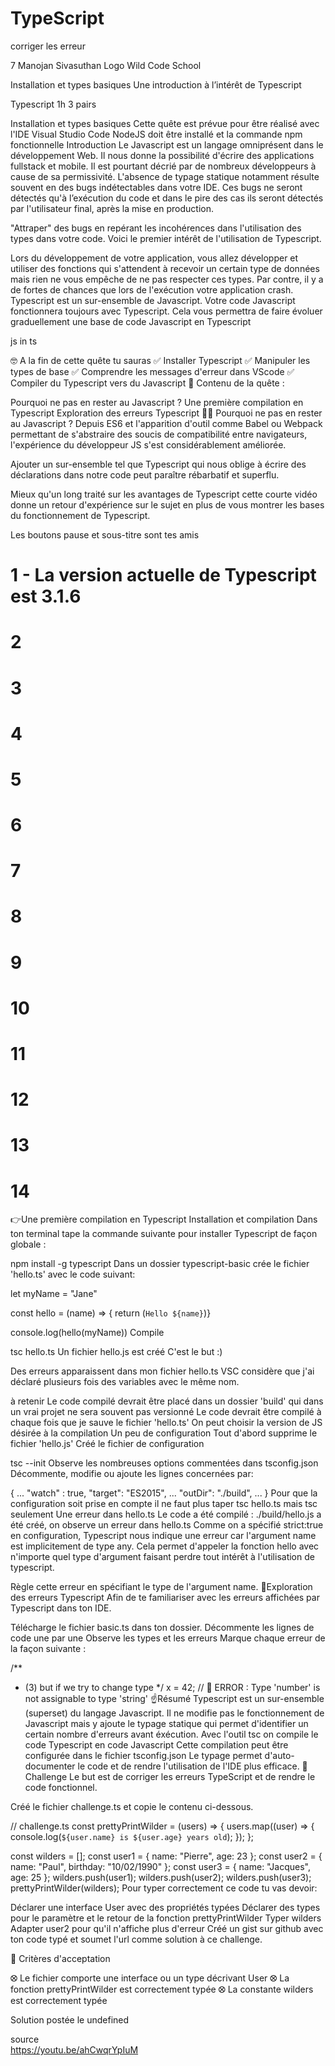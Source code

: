 # TypeScript
corriger les erreur


7
Manojan Sivasuthan
Logo Wild Code School

Installation et types basiques
Une introduction à l’intérêt de Typescript

Typescript
1h
3 pairs

Installation et types basiques
Cette quête est prévue pour être réalisé avec l'IDE Visual Studio Code
NodeJS doit être installé et la commande npm fonctionnelle
Introduction
Le Javascript est un langage omniprésent dans le développement Web.
Il nous donne la possibilité d'écrire des applications fullstack et mobile.
Il est pourtant décrié par de nombreux développeurs à cause de sa permissivité.
L'absence de typage statique notamment résulte souvent en des bugs indétectables dans votre IDE.
Ces bugs ne seront détectés qu'à l’exécution du code et dans le pire des cas ils seront détectés par l'utilisateur final, après la mise en production.

"Attraper" des bugs en repérant les incohérences dans l'utilisation des types dans votre code. Voici le premier intérêt de l'utilisation de Typescript.

Lors du développement de votre application, vous allez développer et utiliser des fonctions qui s'attendent à recevoir un certain type de données mais rien ne vous empêche de ne pas respecter ces types. Par contre, il y a de fortes de chances que lors de l'exécution votre application crash.
Typescript est un sur-ensemble de Javascript.
Votre code Javascript fonctionnera toujours avec Typescript. Cela vous permettra de faire évoluer graduellement une base de code Javascript en Typescript

js in ts

🤓 A la fin de cette quête tu sauras
✅ Installer Typescript
✅ Manipuler les types de base
✅ Comprendre les messages d'erreur dans VScode
✅ Compiler du Typescript vers du Javascript
👀 Contenu de la quête :

Pourquoi ne pas en rester au Javascript ?
Une première compilation en Typescript
Exploration des erreurs Typescript
🤷‍♂️ Pourquoi ne pas en rester au Javascript ?
Depuis ES6 et l'apparition d'outil comme Babel ou Webpack permettant de s'abstraire des soucis de compatibilité entre navigateurs, l'expérience du développeur JS s'est considérablement améliorée.

Ajouter un sur-ensemble tel que Typescript qui nous oblige à écrire des déclarations dans notre code peut paraître rébarbatif et superflu.

Mieux qu'un long traité sur les avantages de Typescript cette courte vidéo donne un retour d'expérience sur le sujet en plus de vous montrer les bases du fonctionnement de Typescript.

Les boutons pause et sous-titre sont tes amis

# 1 - La version actuelle de Typescript est 3.1.6


# 2


# 3


# 4


# 5


# 6


# 7



# 8



# 9



# 10




# 11



# 12




# 13



# 14



👉Une première compilation en Typescript
Installation et compilation
Dans ton terminal tape la commande suivante pour installer Typescript de façon globale :

npm install -g typescript
Dans un dossier typescript-basic crée le fichier 'hello.ts' avec le code suivant:

let myName = "Jane"

const hello = (name) => { return (`Hello ${name}`)}

console.log(hello(myName))
Compile

tsc hello.ts
Un fichier hello.js est créé
C'est le but :)

Des erreurs apparaissent dans mon fichier hello.ts
VSC considère que j'ai déclaré plusieurs fois des variables avec le même nom.

à retenir
Le code compilé devrait être placé dans un dossier 'build' qui dans un vrai projet ne sera souvent pas versionné
Le code devrait être compilé à chaque fois que je sauve le fichier 'hello.ts'
On peut choisir la version de JS désirée à la compilation
Un peu de configuration
Tout d'abord supprime le fichier 'hello.js'
Créé le fichier de configuration

tsc --init
Observe les nombreuses options commentées dans tsconfig.json
Décommente, modifie ou ajoute les lignes concernées par:

{
...
"watch" : true,
"target": "ES2015",
...
"outDir": "./build",
...
}
Pour que la configuration soit prise en compte il ne faut plus taper tsc hello.ts mais tsc seulement
Une erreur dans hello.ts
Le code a été compilé : ./build/hello.js a été créé, on observe un erreur dans hello.ts
Comme on a spécifié strict:true en configuration, Typescript nous indique une erreur car l'argument name est implicitement de type any.
Cela permet d'appeler la fonction hello avec n'importe quel type d'argument faisant perdre tout intérêt à l'utilisation de typescript.

Règle cette erreur en spécifiant le type de l'argument name.
🔬Exploration des erreurs Typescript
Afin de te familiariser avec les erreurs affichées par Typescript dans ton IDE.

Télécharge le fichier basic.ts dans ton dossier.
Décommente les lignes de code une par une
Observe les types et les erreurs
Marque chaque erreur de la façon suivante :

/**
 * (3) but if we try to change type
 */
x = 42; // 🚨 ERROR : Type 'number' is not assignable to type 'string'
☝️Résumé
Typescript est un sur-ensemble (superset) du langage Javascript.
Il ne modifie pas le fonctionnement de Javascript mais y ajoute le typage statique qui permet d'identifier un certain nombre d'erreurs avant éxécution.
Avec l'outil tsc on compile le code Typescript en code Javascript
Cette compilation peut être configurée dans le fichier tsconfig.json
Le typage permet d'auto-documenter le code et de rendre l'utilisation de l'IDE plus efficace.
💪Challenge
Le but est de corriger les erreurs TypeScript et de rendre le code fonctionnel.

Créé le fichier challenge.ts et copie le contenu ci-dessous.

// challenge.ts
const prettyPrintWilder = (users) => {
  users.map((user) => {
    console.log(`${user.name} is ${user.age} years old`);
  });
};

const wilders = [];
const user1 = { name: "Pierre", age: 23 };
const user2 = { name: "Paul", birthday: "10/02/1990" };
const user3 = { name: "Jacques", age: 25 };
wilders.push(user1);
wilders.push(user2);
wilders.push(user3);
prettyPrintWilder(wilders);
Pour typer correctement ce code tu vas devoir:

Déclarer une interface User avec des propriétés typées
Déclarer des types pour le paramètre et le retour de la fonction prettyPrintWilder
Typer wilders
Adapter user2 pour qu'il n'affiche plus d'erreur
Créé un gist sur github avec ton code typé et soumet l'url comme solution à ce challenge.

🧐 Critères d'acceptation

⭙ Le fichier comporte une interface ou un type décrivant User
⭙ La fonction prettyPrintWilder est correctement typée
⭙ La constante wilders est correctement typée

Solution postée le undefined

source  
https://youtu.be/ahCwqrYpIuM
